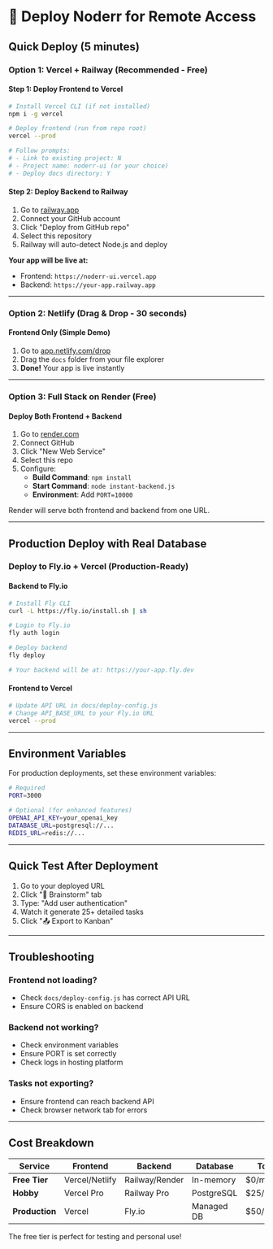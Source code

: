 # 🚀 Deploy Noderr for Remote Access

## Quick Deploy (5 minutes)

### Option 1: Vercel + Railway (Recommended - Free)

#### Step 1: Deploy Frontend to Vercel
```bash
# Install Vercel CLI (if not installed)
npm i -g vercel

# Deploy frontend (run from repo root)
vercel --prod

# Follow prompts:
# - Link to existing project: N
# - Project name: noderr-ui (or your choice)
# - Deploy docs directory: Y
```

#### Step 2: Deploy Backend to Railway
1. Go to [railway.app](https://railway.app)
2. Connect your GitHub account
3. Click "Deploy from GitHub repo"
4. Select this repository
5. Railway will auto-detect Node.js and deploy

**Your app will be live at:**
- Frontend: `https://noderr-ui.vercel.app`
- Backend: `https://your-app.railway.app`

---

### Option 2: Netlify (Drag & Drop - 30 seconds)

#### Frontend Only (Simple Demo)
1. Go to [app.netlify.com/drop](https://app.netlify.com/drop)
2. Drag the `docs` folder from your file explorer
3. **Done!** Your app is live instantly

---

### Option 3: Full Stack on Render (Free)

#### Deploy Both Frontend + Backend
1. Go to [render.com](https://render.com)
2. Connect GitHub
3. Click "New Web Service"
4. Select this repo
5. Configure:
   - **Build Command**: `npm install`
   - **Start Command**: `node instant-backend.js`
   - **Environment**: Add `PORT=10000`

Render will serve both frontend and backend from one URL.

---

## Production Deploy with Real Database

### Deploy to Fly.io + Vercel (Production-Ready)

#### Backend to Fly.io
```bash
# Install Fly CLI
curl -L https://fly.io/install.sh | sh

# Login to Fly.io
fly auth login

# Deploy backend
fly deploy

# Your backend will be at: https://your-app.fly.dev
```

#### Frontend to Vercel
```bash
# Update API URL in docs/deploy-config.js
# Change API_BASE_URL to your Fly.io URL
vercel --prod
```

---

## Environment Variables

For production deployments, set these environment variables:

```bash
# Required
PORT=3000

# Optional (for enhanced features)
OPENAI_API_KEY=your_openai_key
DATABASE_URL=postgresql://...
REDIS_URL=redis://...
```

---

## Quick Test After Deployment

1. Go to your deployed URL
2. Click "🧠 Brainstorm" tab
3. Type: "Add user authentication"
4. Watch it generate 25+ detailed tasks
5. Click "📤 Export to Kanban"

---

## Troubleshooting

### Frontend not loading?
- Check `docs/deploy-config.js` has correct API URL
- Ensure CORS is enabled on backend

### Backend not working?
- Check environment variables
- Ensure PORT is set correctly
- Check logs in hosting platform

### Tasks not exporting?
- Ensure frontend can reach backend API
- Check browser network tab for errors

---

## Cost Breakdown

| Service | Frontend | Backend | Database | Total |
|---------|----------|---------|----------|-------|
| **Free Tier** | Vercel/Netlify | Railway/Render | In-memory | $0/month |
| **Hobby** | Vercel Pro | Railway Pro | PostgreSQL | $25/month |
| **Production** | Vercel | Fly.io | Managed DB | $50/month |

The free tier is perfect for testing and personal use!